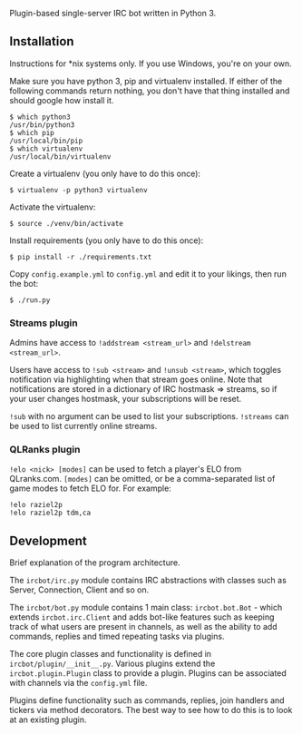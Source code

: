 Plugin-based single-server IRC bot written in Python 3.

## Installation

Instructions for *nix systems only. If you use Windows, you're on your own.

Make sure you have python 3, pip and virtualenv installed. If either of the following commands return nothing, you don't have that thing installed and should google how install it.

	$ which python3
	/usr/bin/python3
	$ which pip
	/usr/local/bin/pip
	$ which virtualenv
	/usr/local/bin/virtualenv

Create a virtualenv (you only have to do this once):

	$ virtualenv -p python3 virtualenv

Activate the virtualenv:

	$ source ./venv/bin/activate

Install requirements (you only have to do this once):

	$ pip install -r ./requirements.txt

Copy `config.example.yml` to `config.yml` and edit it to your likings, then run the bot:

	$ ./run.py

### Streams plugin

Admins have access to `!addstream <stream_url>` and `!delstream <stream_url>`.

Users have access to `!sub <stream>` and `!unsub <stream>`, which toggles notification via highlighting when that stream goes online. Note that notifications are stored in a dictionary of IRC hostmask => streams, so if your user changes hostmask, your subscriptions will be reset.

`!sub` with no argument can be used to list your subscriptions. `!streams` can be used to list currently online streams.

### QLRanks plugin

`!elo <nick> [modes]` can be used to fetch a player's ELO from QLranks.com. `[modes]` can be omitted, or be a comma-separated list of game modes to fetch ELO for. For example:

	!elo raziel2p
	!elo raziel2p tdm,ca

## Development

Brief explanation of the program architecture.

The `ircbot/irc.py` module contains IRC abstractions with classes such as Server, Connection, Client and so on.

The `ircbot/bot.py` module contains 1 main class: `ircbot.bot.Bot` - which extends `ircbot.irc.Client` and adds bot-like features such as keeping track of what users are present in channels, as well as the ability to add commands, replies and timed repeating tasks via plugins.

The core plugin classes and functionality is defined in `ircbot/plugin/__init__.py`. Various plugins extend the `ircbot.plugin.Plugin` class to provide a plugin. Plugins can be associated with channels via the `config.yml` file.

Plugins define functionality such as commands, replies, join handlers and tickers via method decorators. The best way to see how to do this is to look at an existing plugin.
